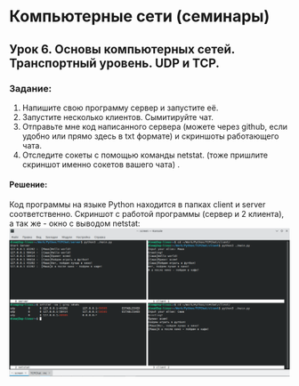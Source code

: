# **Компьютерные сети (семинары)**
## **Урок 6. Основы компьютерных сетей. Транспортный уровень. UDP и TCP.**
### __Задание__:
1. Напишите свою программу сервер и запустите её.
2. Запустите несколько клиентов. Сымитируйте чат.
3. Отправьте мне код написанного сервера (можете через github, если удобно или прямо здесь в txt формате) и скриншоты работающего чата.
4. Отследите сокеты с помощью команды netstat. (тоже пришлите скриншот именно сокетов вашего чата) .

#### **Решение:**

Код программы на языке Python находится в папках client и server соответственно.
Скриншот с работой программы (сервер и 2 клиента), а так же - окно с выводом netstat:
![Результат работы](/img/screen1.png)
